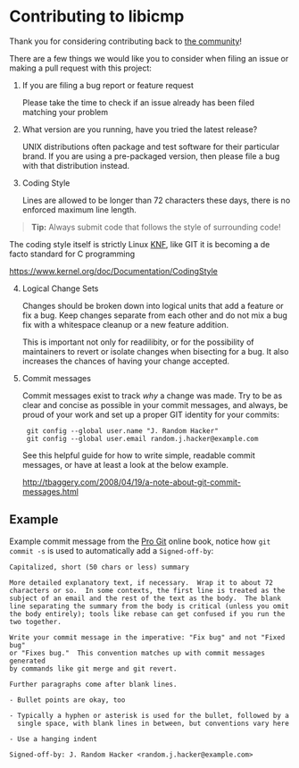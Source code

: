 Contributing to libicmp
=======================

Thank you for considering contributing back to [the community][1]!

There are a few things we would like you to consider when filing an
issue or making a pull request with this project:

1. If you are filing a bug report or feature request

   Please take the time to check if an issue already has been filed
   matching your problem

2. What version are you running, have you tried the latest release?

   UNIX distributions often package and test software for their
   particular brand.  If you are using a pre-packaged version,
   then please file a bug with that distribution instead.

3. Coding Style

   Lines are allowed to be longer than 72 characters these days, there
   is no enforced maximum line length.

> **Tip:** Always submit code that follows the style of surrounding code!

   The coding style itself is strictly Linux [KNF][], like GIT it is
   becoming a de facto standard for C programming

   https://www.kernel.org/doc/Documentation/CodingStyle

4. Logical Change Sets

   Changes should be broken down into logical units that add a feature
   or fix a bug.  Keep changes separate from each other and do not mix a
   bug fix with a whitespace cleanup or a new feature addition.

   This is important not only for readilibity, or for the possibility of
   maintainers to revert or isolate changes when bisecting for a bug.
   It also increases the chances of having your change accepted.

5. Commit messages

   Commit messages exist to track *why* a change was made.  Try to be as
   clear and concise as possible in your commit messages, and always, be
   proud of your work and set up a proper GIT identity for your commits:

        git config --global user.name "J. Random Hacker"
        git config --global user.email random.j.hacker@example.com

   See this helpful guide for how to write simple, readable commit
   messages, or have at least a look at the below example.

   http://tbaggery.com/2008/04/19/a-note-about-git-commit-messages.html


Example
-------

Example commit message from the [Pro Git][gitbook] online book, notice
how `git commit -s` is used to automatically add a `Signed-off-by`:

    Capitalized, short (50 chars or less) summary
    
    More detailed explanatory text, if necessary.  Wrap it to about 72
    characters or so.  In some contexts, the first line is treated as the
    subject of an email and the rest of the text as the body.  The blank
    line separating the summary from the body is critical (unless you omit
    the body entirely); tools like rebase can get confused if you run the
    two together.
    
    Write your commit message in the imperative: "Fix bug" and not "Fixed bug"
    or "Fixes bug."  This convention matches up with commit messages generated
    by commands like git merge and git revert.
    
    Further paragraphs come after blank lines.
    
    - Bullet points are okay, too
    
    - Typically a hyphen or asterisk is used for the bullet, followed by a
      single space, with blank lines in between, but conventions vary here
    
    - Use a hanging indent
    
    Signed-off-by: J. Random Hacker <random.j.hacker@example.com>


[1]:       https://opensource.com/resources/what-open-source
[KNF]:     https://en.wikipedia.org/wiki/Kernel_Normal_Form
[gitbook]: https://git-scm.com/book/ch5-2.html
